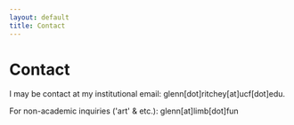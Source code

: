 ```yaml
---
layout: default
title: Contact
---
```

# Contact
I may be contact at my institutional email: glenn[dot]ritchey[at]ucf[dot]edu.

For non-academic inquiries ('art' & etc.): glenn[at]limb[dot]fun